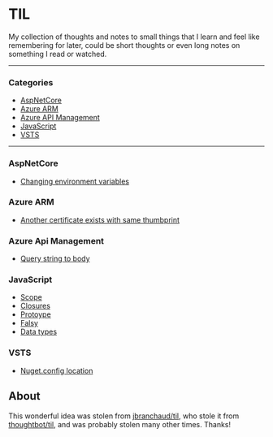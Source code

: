 # TIL

My collection of thoughts and notes to small things that I learn and feel like remembering for later, could be short thoughts or even long notes on something I read or watched.  

---

### Categories

- [AspNetCore](#aspnetcore)
- [Azure ARM](#azure-arm)
- [Azure API Management](#azure-api-management)
- [JavaScript](#javascript)
- [VSTS](#vsts)

---

### AspNetCore

- [Changing environment variables](aspnetcore/resetenvvariables.md)

### Azure ARM

- [Another certificate exists with same thumbprint](azure-arm/certificate-same-thumbprint.md)

### Azure Api Management

- [Query string to body](azure-api-management/query-string-to-body.md)

### JavaScript

- [Scope](javascript/scope.md)
- [Closures](javascript/closures.md)
- [Protoype](javascript/prototype.md)
- [Falsy](javascript/falsy-values.md)
- [Data types](javascript/data-types.md)

### VSTS

- [Nuget.config location](vsts/nuget-config.md)

## About

This wonderful idea was stolen from [jbranchaud/til](https://github.com/jbranchaud/til/blob/master/README.md), who stole it from [thoughtbot/til](https://github.com/thoughtbot/til), and was probably stolen many other times. Thanks!
